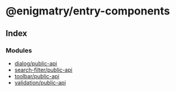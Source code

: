# @enigmatry/entry-components

## Index

### Modules

- [dialog/public-api](dialog_public_api.md)
- [search-filter/public-api](search_filter_public_api.md)
- [toolbar/public-api](toolbar_public_api.md)
- [validation/public-api](validation_public_api.md)
